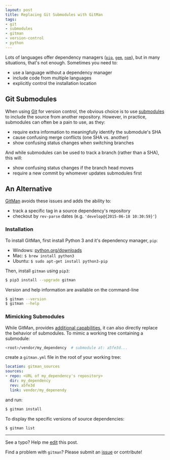 ```yaml
---
layout: post
title: Replacing Git Submodules with GitMan
tags:
- git
- submodules
- gitman
- version-control
- python
---
```


Lots of languages offer dependency managers ([`pip`](https://pip.pypa.io/en/stable/), [`gem`](https://rubygems.org/), [`npm`](https://www.npmjs.com/)), but in many situations, that's not enough. Sometimes you need to:

* use a language without a dependency manager
* include code from multiple languages
* explicitly control the installation location

## Git Submodules

When using [Git](https://git-scm.com/) for version control, the obvious choice is to use [submodules](https://git-scm.com/docs/git-submodule) to include the source from another repository. However, in practice, submodules can often be a pain to use, as they:

* require extra information to meaningfully identify the submodule's SHA
* cause confusing merge conflicts (one SHA vs. another)
* show confusing status changes when switching branches

And while submodules can be used to track a branch (rather than a SHA), this will:

* show confusing status changes if the branch head moves
* require a new commit by whomever updates submodules first

## An Alternative

[GitMan](https://gitman.readthedocs.io) avoids these issues and adds the ability to:

* track a specific tag in a source dependency's repository
* checkout by `rev-parse` dates (e.g. `'develop@{2015-06-18 10:30:59}'`)

### Installation

To install GitMan, first install Python 3 and it's dependency manager, `pip`:

* Windows: [python.org/downloads](https://www.python.org/downloads)
* Mac: `$ brew install python3`
* Ubuntu: `$ sudo apt-get install python3-pip`

Then, install `gitman` using `pip3`:

```bash
$ pip3 install --upgrade gitman
```

Version and help information are available on the command-line

```bash
$ gitman --version
$ gitman --help
```

### Mimicking Submodules

While GitMan, provides [additional capabilities](https://github.com/jacebrowning/gitman#basic-usage), it can also directly replace the behavior of submodules. To mimic a working tree containing a submodule:

```bash
<root>/vendor/my_dependency  # submodule at: a5fe3d...
```

create a `gitman.yml` file in the root of your working tree:

```yaml
location: gitman_sources
sources:
- repo: <URL of my_dependency's repository>
  dir: my_dependency
  rev: a5fe3d
  link: vendor/my_depenendy
```

and run:

```bash
$ gitman install
```

To display the specific versions of source dependencies:

```bash
$ gitman list
```

-----

See a typo? Help me [edit](https://github.com/jacebrowning/info/edit/master/{{page.path}}) this post.

Find a problem with `gitman`? Please submit an [issue](https://github.com/jacebrowning/gitman/issues) or contribute!
